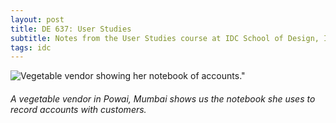 ```yaml
---
layout: post
title: DE 637: User Studies
subtitle: Notes from the User Studies course at IDC School of Design, IIT Bombay.
tags: idc
---
```


![Vegetable vendor showing her notebook of accounts."](https://gyanl.com/assets/userstudies-powai.jpg)

###### A vegetable vendor in Powai, Mumbai shows us the notebook she uses to record accounts with customers.
